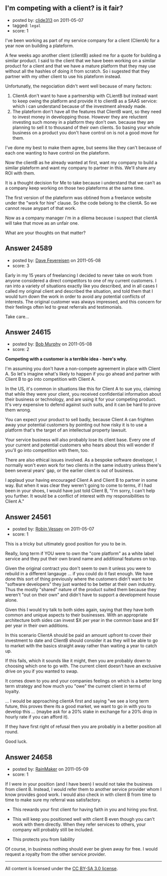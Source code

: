 ## I'm competing with a client? is it fair?

- posted by: [clide313](https://stackexchange.com/users/-1/10299-clide313) on 2011-05-07
- tagged: `legal`
- score: 1

I've been working as part of my service company for a client (ClientA) for a year now on building a plateform. 

A few weeks ago another client (clientB) asked me for a quote for building a similar product. I said to the client that we have been working on a similar product for a client and that we have a mature platform that they may use without all the hashles of doing it from scratch. So i sugested that they partner with my other client to use his plateform instead.

Unfortunatly, the negociation didn't went well because of many factors:

 1. ClientA don't want to have a partnership with CLientB but instead want to keep owing the platform and provide it to clientB as a SAAS service: which i can understand because of the investment already made.
 2. The plateform don't have all the features that ClientB want, so they need to invest money in developping those. However they are reluctent investing such money in a platform they don't own. because they are planning to sell it to thousand of their own clients. So basing your whole business on a product you don't have control on is not a good move for them.

I've done my best to make them agree, but seems like they can't because of each one wanting to have control on the plateform.

Now the clientB as he already wanted at first, want my company to build a similar plateform and want my company to partner in this. We'll share any ROI with them.

It is a thought decision for Me to take because i understand that we can't as a company keep working on those two plateforms at the same time.

The first version of the plateform was obtined from a freelance website under the "work for hire" clause. So the code belong to the clientA. So we cannot reuse anypart of that work.

Now as a company manager i'm in a dilema because i suspect that clientA will take that move as an unfair one.

What are your thoughts on that matter?


## Answer 24589

- posted by: [Dave Feyereisen](https://stackexchange.com/users/-1/8565-dave-feyereisen) on 2011-05-08
- score: 3

Early in my 15 years of freelancing I decided to never take on work from anyone considered a direct competitors to one of my current customers.  I ran into a variety of situations exactly like you described, and in all cases I called my original client and described the situation, and told them that I would turn down the work in order to avoid any potential conflicts of interests.  The original customer was always impressed, and this concern for their feelings often led to great referrals and testimonials.  

Take care...


## Answer 24615

- posted by: [Bob Murphy](https://stackexchange.com/users/-1/5778-bob-murphy) on 2011-05-08
- score: 2

**Competing with a customer is a terrible idea - here's why.**

I'm assuming you don't have a non-compete agreement in place with Client A. So let's imagine what's likely to happen if you go ahead and partner with Client B to go into competition with Client A.

In the US, it's common in situations like this for Client A to sue you, claiming that while they were your client, you received confidential information about their business or technology, and are using it for your competing product. It's very expensive to defend against such suits, and it can be hard to prove them wrong.

You can expect your product to sell badly, because Client A can frighten away your potential customers by pointing out how risky it is to use a platform that's the target of an intellectual property lawsuit. 

Your service business will also probably lose its client base. Every one of your current and potential customers who hears about this will wonder if you'll go into competition with them, too.

There are also ethical issues involved. As a bespoke software developer, I normally won't even work for two clients in the same industry unless there's been several years' gap, or the earlier client is out of business.

I applaud your having encouraged Client A and Client B to partner in some way. But when it was clear they weren't going to come to terms, if I had been in your shoes, I would have just told Client B, "I'm sorry, I can't help you further. It would be a conflict of interest with my responsibilities to Client A."



## Answer 24561

- posted by: [Robin Vessey](https://stackexchange.com/users/-1/984-robin-vessey) on 2011-05-07
- score: 1

This is a tricky but ultimately good position for you to be in.

Really, long term if YOU were to own the "core platform" as a white label service and they put their own brand name and additional features on top.

Given the original contract you don't seem to own it unless you were to rebuild in a different langauge ... if you could do it fast enough. We have done this sort of thing previously where the customers didn't want to be "software developers" they just wanted to be better at their own industry. Thus the mostly "shared" nature of the product suited them because they weren't "out on their own" and didn't have to support a development house alone. 

Given this I would try talk to both sides again, saying that they have both common and unique aspects to their businesses. With an appropriate architecture both sides can invest $X per year in the common base and $Y per year in their own additions. 

In this scenario ClientA should be paid an amount upfront to cover their investment to date and ClientB should consider it as they will be able to go to market with the basics straight away rather than waiting a year to catch up.

If this fails, which it sounds like it might, then you are probably down to choosing which one to go with. The current client doesn't have an exclusive drive on you if you wanted to swap.

It comes down to you and your companies feelings on which is a better long term strategy and how much you "owe" the current client in terms of loyalty.

... I would be approaching clientA first and saying "we see a long term future, this proves there its a good market, we want to go in with you to develop this ... (maybe ask for a 20% stake in exchange for a 20% drop in hourly rate if you can afford it). 

If they have first right of refusal then you are probably in a better position all round.


Good luck.


## Answer 24658

- posted by: [RainMaker](https://stackexchange.com/users/-1/10339-rainmaker) on 2011-05-09
- score: 1

If I were in your position (and I have been) I would not take the business from client B.  Instead, I would refer them to another service provider whom I know provides good work.  I would also check in with client B from time to time to make sure my referral was satisfactory.

 - This rewards your first client for having faith in you and hiring you first.

 - This will keep you positioned well with client B even though you can't work with them directly.  When they refer services to others, your company will probably still be included.

 - This protects you from liability

Of course, in business nothing should ever be given away for free. I would request a royalty from the other service provider.




---

All content is licensed under the [CC BY-SA 3.0 license](https://creativecommons.org/licenses/by-sa/3.0/).
